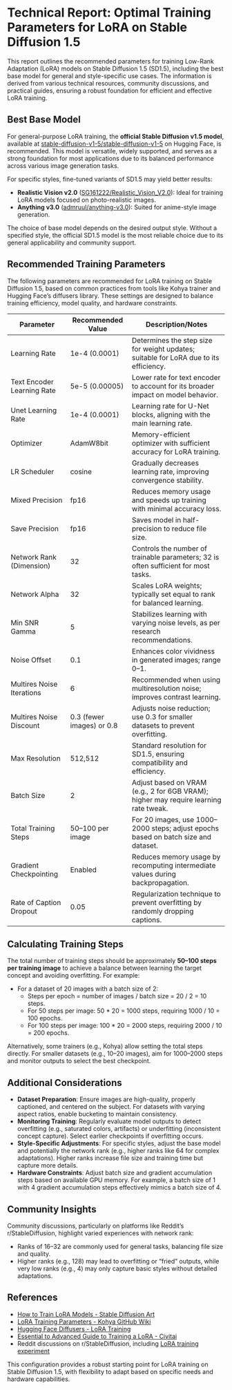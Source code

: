 # Technical Report: Optimal Training Parameters for LoRA on Stable Diffusion 1.5

This report outlines the recommended parameters for training Low-Rank Adaptation (LoRA) models on Stable Diffusion 1.5 (SD1.5), including the best base model for general and style-specific use cases. The information is derived from various technical resources, community discussions, and practical guides, ensuring a robust foundation for efficient and effective LoRA training.

## Best Base Model

For general-purpose LoRA training, the **official Stable Diffusion v1.5 model**, available at [stable-diffusion-v1-5/stable-diffusion-v1-5](https://huggingface.co/stable-diffusion-v1-5/stable-diffusion-v1-5) on Hugging Face, is recommended. This model is versatile, widely supported, and serves as a strong foundation for most applications due to its balanced performance across various image generation tasks.

For specific styles, fine-tuned variants of SD1.5 may yield better results:
- **Realistic Vision v2.0** ([SG161222/Realistic_Vision_V2.0](https://huggingface.co/SG161222/Realistic_Vision_V2.0)): Ideal for training LoRA models focused on photo-realistic images.
- **Anything v3.0** ([admruul/anything-v3.0](https://huggingface.co/admruul/anything-v3.0)): Suited for anime-style image generation.

The choice of base model depends on the desired output style. Without a specified style, the official SD1.5 model is the most reliable choice due to its general applicability and community support.

## Recommended Training Parameters

The following parameters are recommended for LoRA training on Stable Diffusion 1.5, based on common practices from tools like Kohya trainer and Hugging Face’s diffusers library. These settings are designed to balance training efficiency, model quality, and hardware constraints.

| **Parameter**                  | **Recommended Value** | **Description/Notes**                                                                 |
|--------------------------------|-----------------------|--------------------------------------------------------------------------------------|
| Learning Rate                 | 1e-4 (0.0001)         | Determines the step size for weight updates; suitable for LoRA due to its efficiency. |
| Text Encoder Learning Rate    | 5e-5 (0.00005)        | Lower rate for text encoder to account for its broader impact on model behavior.     |
| Unet Learning Rate            | 1e-4 (0.0001)         | Learning rate for U-Net blocks, aligning with the main learning rate.                |
| Optimizer                     | AdamW8bit             | Memory-efficient optimizer with sufficient accuracy for LoRA training.               |
| LR Scheduler                  | cosine                | Gradually decreases learning rate, improving convergence stability.                  |
| Mixed Precision               | fp16                  | Reduces memory usage and speeds up training with minimal accuracy loss.              |
| Save Precision                | fp16                  | Saves model in half-precision to reduce file size.                                  |
| Network Rank (Dimension)      | 32                    | Controls the number of trainable parameters; 32 is often sufficient for most tasks.   |
| Network Alpha                 | 32                    | Scales LoRA weights; typically set equal to rank for balanced learning.              |
| Min SNR Gamma                 | 5                     | Stabilizes learning with varying noise levels, as per research recommendations.      |
| Noise Offset                  | 0.1                   | Enhances color vividness in generated images; range 0–1.                             |
| Multires Noise Iterations     | 6                     | Recommended when using multiresolution noise; improves contrast learning.            |
| Multires Noise Discount       | 0.3 (fewer images) or 0.8 | Adjusts noise reduction; use 0.3 for smaller datasets to prevent overfitting.        |
| Max Resolution                | 512,512               | Standard resolution for SD1.5, ensuring compatibility and efficiency.                |
| Batch Size                    | 2                     | Adjust based on VRAM (e.g., 2 for 6GB VRAM); higher may require learning rate tweak. |
| Total Training Steps          | 50–100 per image      | For 20 images, use 1000–2000 steps; adjust epochs based on batch size and dataset.   |
| Gradient Checkpointing        | Enabled               | Reduces memory usage by recomputing intermediate values during backpropagation.     |
| Rate of Caption Dropout       | 0.05                  | Regularization technique to prevent overfitting by randomly dropping captions.       |

## Calculating Training Steps

The total number of training steps should be approximately **50–100 steps per training image** to achieve a balance between learning the target concept and avoiding overfitting. For example:
- For a dataset of 20 images with a batch size of 2:
  - Steps per epoch = number of images / batch size = 20 / 2 = 10 steps.
  - For 50 steps per image: 50 * 20 = 1000 steps, requiring 1000 / 10 = 100 epochs.
  - For 100 steps per image: 100 * 20 = 2000 steps, requiring 2000 / 10 = 200 epochs.

Alternatively, some trainers (e.g., Kohya) allow setting the total steps directly. For smaller datasets (e.g., 10–20 images), aim for 1000–2000 steps and monitor outputs to select the best checkpoint.

## Additional Considerations

- **Dataset Preparation**: Ensure images are high-quality, properly captioned, and centered on the subject. For datasets with varying aspect ratios, enable bucketing to maintain consistency.
- **Monitoring Training**: Regularly evaluate model outputs to detect overfitting (e.g., saturated colors, artifacts) or underfitting (inconsistent concept capture). Select earlier checkpoints if overfitting occurs.
- **Style-Specific Adjustments**: For specific styles, adjust the base model and potentially the network rank (e.g., higher ranks like 64 for complex adaptations). Higher ranks increase file size and training time but capture more details.
- **Hardware Constraints**: Adjust batch size and gradient accumulation steps based on available GPU memory. For example, a batch size of 1 with 4 gradient accumulation steps effectively mimics a batch size of 4.

## Community Insights

Community discussions, particularly on platforms like Reddit’s r/StableDiffusion, highlight varied experiences with network rank:
- Ranks of 16–32 are commonly used for general tasks, balancing file size and quality.
- Higher ranks (e.g., 128) may lead to overfitting or “fried” outputs, while very low ranks (e.g., 4) may only capture basic styles without detailed adaptations.

## References

- [How to Train LoRA Models - Stable Diffusion Art](https://stable-diffusion-art.com/train-lora/)
- [LoRA Training Parameters - Kohya GitHub Wiki](https://github.com/bmaltais/kohya_ss/wiki/LoRA-training-parameters)
- [Hugging Face Diffusers - LoRA Training](https://huggingface.co/docs/diffusers/training/lora)
- [Essential to Advanced Guide to Training a LoRA - Civitai](https://civitai.com/articles/3105/essential-to-advanced-guide-to-training-a-lora)
- Reddit discussions on r/StableDiffusion, including [LoRA training experiment](https://www.reddit.com/r/StableDiffusion/comments/12yymd3/stable_diffusion_lora_training_experiment/)

This configuration provides a robust starting point for LoRA training on Stable Diffusion 1.5, with flexibility to adapt based on specific needs and hardware capabilities.
